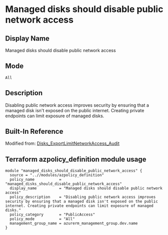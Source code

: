 # Managed disks should disable public network access

## Display Name

Managed disks should disable public network access

## Mode

`All`

## Description

Disabling public network access improves security by ensuring that a managed disk isn't exposed on the public internet. Creating private endpoints can limit exposure of managed disks.

## Built-In Reference

Modified from: [Disks_ExportLimitNetworkAccess_Audit](https://github.com/Azure/azure-policy/blob/master/built-in-policies/policyDefinitions/Compute/Disks_ExportLimitNetworkAccess_Audit.json)


Terraform azpolicy_definition module usage
-----

```hcl
module "managed_disks_should_disable_public_network_access" {
  source = "..//modules/azpolicy_definition"
  policy_name           = "managed_disks_should_disable_public_network_access"
  display_name          = "Managed disks should disable public network access"
  policy_description    = "Disabling public network access improves security by ensuring that a managed disk isn't exposed on the public internet. Creating private endpoints can limit exposure of managed disks."
  policy_category       = "PublicAccess"
  policy_mode           = "All"
  management_group_name = azurerm_management_group.dev.name
}
```
